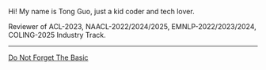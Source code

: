 Hi! My name is Tong Guo, just a kid coder and tech lover.

Reviewer of ACL-2023, NAACL-2022/2024/2025, EMNLP-2022/2023/2024, COLING-2025 Industry Track.

---

[Do Not Forget The Basic](https://github.com/guotong1988/guotong1988.github.io/blob/main/README.md)
